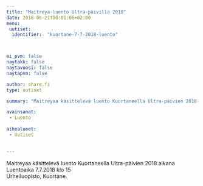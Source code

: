 ```yaml
---
title: "Maitreya-luento Ultra-päivillä 2018"
date: 2018-06-21T00:01:06+02:00
menu:
 uutiset:
  identifier:  "kuortane-7-7-2018-luento"



ei_pvm: false
naytakk: false
naytavuosi: false
naytapvm: false

author: share.fi
type: uutiset

summary: "Maitreyaa käsittelevä luento Kuortaneella Ultra-päivien 2018 aikana 7.7.2018 klo 15"

avainsanat:
 - Luento
 
aihealueet:
 - Uutiset
 

---
```

<p>Maitreyaa käsittelevä luento Kuortaneella Ultra-päivien 2018 aikana<br />
Luentoaika 7.7.2018 klo 15<br />
Urheiluopisto, Kuortane.</p>